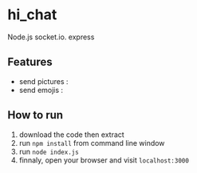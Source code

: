 hi_chat
===
 
Node.js 
socket.io.
express

Features
---
* send pictures :
* send emojis :


How to run
---
1. download the code then extract
2. run `npm install` from command line window
3. run `node index.js`
4. finnaly, open your browser and visit `localhost:3000`






